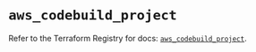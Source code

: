 # `aws_codebuild_project`

Refer to the Terraform Registry for docs: [`aws_codebuild_project`](https://registry.terraform.io/providers/hashicorp/aws/5.35.0/docs/resources/codebuild_project).

